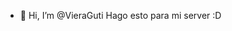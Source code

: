 - 👋 Hi, I’m @VieraGuti
  Hago esto para mi server :D

<!---
VieraGuti/VieraGuti is a ✨ special ✨ repository because its `README.md` (this file) appears on your GitHub profile.
You can click the Preview link to take a look at your changes.
--->
